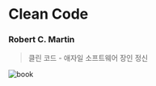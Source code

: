# Clean Code

### Robert C. Martin

> 클린 코드 - 애자일 소프트웨어 장인 정신

![book](https://contents.kyobobook.co.kr/sih/fit-in/458x0/pdt/9788966260959.jpg)
